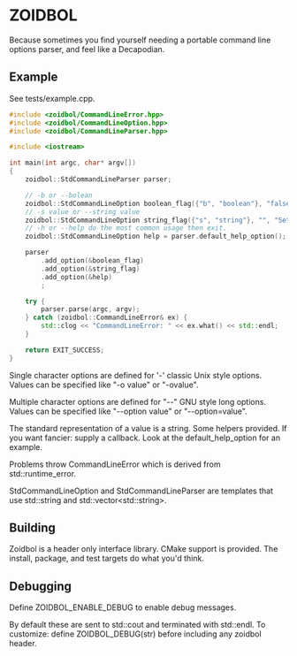 # ZOIDBOL

Because sometimes you find yourself needing a portable command line options parser, and feel like a Decapodian.

## Example

See tests/example.cpp.

```cpp
#include <zoidbol/CommandLineError.hpp>
#include <zoidbol/CommandLineOption.hpp>
#include <zoidbol/CommandLineParser.hpp>

#include <iostream>

int main(int argc, char* argv[])
{
    zoidbol::StdCommandLineParser parser;

    // -b or --bolean
    zoidbol::StdCommandLineOption boolean_flag({"b", "boolean"}, "false", "Set a boolean flag.", zoidbol::StdCommandLineOption::NO_ARGUMENT);
    // -s value or --string value
    zoidbol::StdCommandLineOption string_flag({"s", "string"}, "", "Set a flag to value.", zoidbol::StdCommandLineOption::ARGUMENT_REQUIRED);
    // -h or --help do the most common usage then exit.
    zoidbol::StdCommandLineOption help = parser.default_help_option();

    parser
        .add_option(&boolean_flag)
        .add_option(&string_flag)
        .add_option(&help)
        ;

    try {
        parser.parse(argc, argv);
    } catch (zoidbol::CommandLineError& ex) {
        std::clog << "CommandLineError: " << ex.what() << std::endl;
    }

    return EXIT_SUCCESS;
}
```

Single character options are defined for '-' classic Unix style options. Values can be specified like "-o value" or "-ovalue".

Multiple character options are defined for "--" GNU style long options. Values can be specified like "--option value" or "--option=value".

The standard representation of a value is a string. Some helpers provided. If you want fancier: supply a callback. Look at the default_help_option for an example.

Problems throw CommandLineError which is derived from std::runtime_error.

StdCommandLineOption and StdCommandLineParser are templates that use std::string and std::vector\<std::string\>.

## Building

Zoidbol is a header only interface library. CMake support is provided. The install, package, and test targets do what you'd think.

## Debugging

Define ZOIDBOL_ENABLE_DEBUG to enable debug messages.

By default these are sent to std::cout and terminated with std::endl. To customize: define ZOIDBOL_DEBUG(str) before including any zoidbol header.
